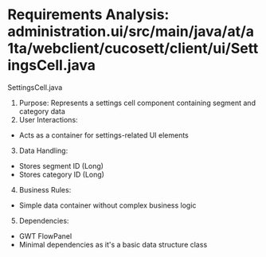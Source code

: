 # Requirements Analysis: administration.ui/src/main/java/at/a1ta/webclient/cucosett/client/ui/SettingsCell.java

SettingsCell.java
1. Purpose: Represents a settings cell component containing segment and category data
2. User Interactions:
- Acts as a container for settings-related UI elements
3. Data Handling:
- Stores segment ID (Long)
- Stores category ID (Long)
4. Business Rules:
- Simple data container without complex business logic
5. Dependencies:
- GWT FlowPanel
- Minimal dependencies as it's a basic data structure class